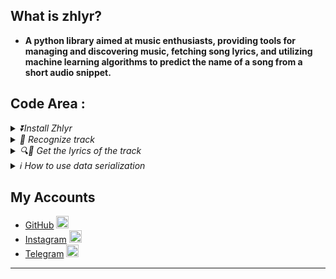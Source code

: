 ## What is zhlyr?
  - **A python library aimed at music enthusiasts, providing tools for managing and discovering music, fetching song lyrics, and utilizing machine learning algorithms to predict the name of a song from a short audio snippet.**

## Code Area :

<details> 
<summary>
<i>⏬Install Zhlyr</i>
</summary>
  
```python3
💲pip install zhlyr
```
------
</details>

<details>
  <summary>
  <i>🎵 Recognize track</i>
  </summary>
  <br>Recognize a track based on a file</br>

  ```python3
  # Get full track json response object info

  import asynico
  from zhlyr import Reconize
  data = '/root/user/dir/simple.mp3'
  async def get_info():
    reco = await Reconize(data)
    print(reco.json())
  loop = asynico.new_event_loop()
  loop.run_until_complete(get_info)

  # You can get respnose info as string response 
  reco = Reconize(data)
  print(reco.text)
  ```
------

</details>

<details>
  <summary>
  <i>🔍🎼 Get the lyrics of the track </i>
  </summary>
  <br>
  
  Get lyrics from title of the track
  </br>
  
  ```python3
  from zhlyr import ZhLyr
  lyrics = ZhLyr.GetByTitle(title='save your trears',srt=false)
  # :GetByTitle: `title`: str : title of the music to get trrack from it.
  # :GetByTitle: `srt`: bool : if `true` he will return time as `srt` format.
  # :GetByTitle: return json object
  
  for time , lyric in lyrics.items():
    print(f'time {time} >>> lyric : {lyric}')
  ```
  
  <br>
  
  Get lyrics from details of track
  </br>
  ```python3
  lyrics = ZhLyr.GetByDetails(title='save your trears',artist='the weeknd',duration='3:35',srt=false)
  # :GetByDetails: `title`: str : title of the music to get trrack from it.
  # :GetByDetails: `artist`: str : artist of the music to get lyrics from it.
  # :GetByDetails: `duration` : Optional[Union[str,int]]=None : duration of the music to get lyrics from it.
  # :GetByDetails: `srt`: bool : if `true` he will return time as `srt` format.
  # :GetByDetails: return json object
  
  for time , lyric in lyrics.items():
    print(f'time {time} >>> lyric : {lyric}')
  ```
------
</details>

<details>
  


  <summary>
    <i>ℹ️ How to use data serialization </i>
  </summary>
  <br>
  
  Serialized data from response.
  </br>
  
  ```python3
  from zhlyr import Serializer
  data = your_json_data
  serialize = Serializer(data)
  print(serialize)
  ```
  <br>
  
  Get vlue from key with serialized data.
  </br>

  ```python3
  data = {'key1':'hello world!'}
  serialize = Serializer(data)
  print(serialize.key1)
  ```
------

</details>


## My Accounts
- [GitHub](https://github.com/Gaoc3/) [<img src="https://cdn-icons-png.flaticon.com/512/25/25231.png" alt="GitHub" width="20" height="20">](https://github.com/)
- [Instagram](https://www.instagram.com/mtsky.sensei/) [<img src="https://cdn-icons-png.flaticon.com/512/2111/2111463.png" alt="Instagram" width="20" height="20">](https://www.instagram.com/)
- [Telegram](https://nar4nar.t.me) [<img src="https://cdn-icons-png.flaticon.com/512/2111/2111646.png" alt="Telegram" width="20" height="20">](https://web.telegram.org/)
  
------

